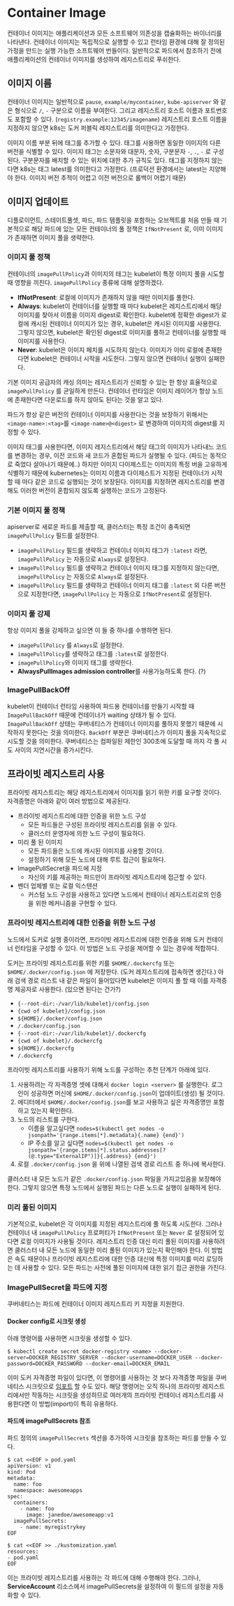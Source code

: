 # Container Image

컨테이너 이미지는 애플리케이션과 모든 소프트웨어 의존성을 캡슐화하는 바이너리를 나타낸다. 컨테이너 이미지는 독립적으로 실행할 수 있고 런타임 환경에 대해 잘 정의된 가정을 만드는 실행 가능한 소프트웨어 번들이다. 일반적으로 파드에서 참조하기 전에 애플리케이션의 컨테이너 이미지를 생성하여 레지스트리로 푸쉬한다.



## 이미지 이름

컨테이너 이미지는 일반적으로 `pause`, `example/mycontainer`, `kube-apiserver` 와 같은 형식으로 `/`, `-` 구분으로 이름을 부여한다. 그리고 레지스트리 호스트 이름과 포트번호도 포함할 수 있다. (`registry.example:12345/imagename`) 레지스트리 호스트 이름을 지정하지 않으면 k8s는 도커 퍼블릭 레지스트리를 의미한다고 가정한다. 

이미지 이름 부분 뒤에 태그를 추가할 수 있다. 태그를 사용하면 동일한 이미지의 다른 버전을 식별할 수 있다. 이미지 태그는 소문자와 대문자, 숫자, 구분문자  `-`, `.`, `-` 로 구성된다. 구분문자를 배치할 수 있는 위치에 대한 추가 규칙도 있다. 태그를 지정하지 않는다면 k8s는 태그 latest를 의미한다고 가정한다. (프로덕션 환경에서는 latest는 지양해야 한다. 이미지 버전 추적이 어렵고 이전 버전으로 롤백이 어렵기 때문)



## 이미지 업데이트

디플로이먼트, 스테이트풀셋, 파드, 파드 템플릿을 포함하는 오브젝트를 처음 만들 때 기본적으로 해당 파드에 있는 모든 컨테이너의 풀 정책은 `IfNotPresent` 로, 이미 이미지가 존재하면 이미지 풀을 생략한다. 



### 이미지 풀 정책

컨테이너의 `imagePullPolicy`과 이미지의 태그는 kubelet이 특정 이미지 풀을 시도할 때 영향을 끼친다. `imagePullPolicy` 종류에 대해 설명하겠다.



* **IfNotPresent**: 로컬에 이미지가 존재하지 않을 때만 이미지를 풀한다.
* **Always**: kubelet이 컨테이너를 실행할 때 마다 kubelet은 레지스트리에서 해당 이미지를 찾아서 이름을 이미지 digest로 확인한다. kubelet에 정확한 digest가 로컬에 캐시된 컨테이너 이미지가 있는 경우, kubelet은 캐시된 이미지를 사용한다. 그렇지 않으면, kubelet은 확인된 digest로 이미지를 풀하고 컨테이너를 실행할 때 이미지를 사용한다.
* **Never**: kubelet은 이미지 페치를 시도하지 않는다. 이미지가 이미 로컬에 존재한다면 kubelet은 컨테이너 시작을 시도한다. 그렇지 않으면 컨테이너 실행이 실패한다.



기본 이미지 공급자의 캐싱 의미는 레지스트리가 신뢰할 수 있는 한 항상 효율적으로 `imagePullPolicy` 를 균일하게 만든다. 컨테이너 런타임은 이미지 레이어가 항상 노드에 존재한다면 다운로드를 하지 않아도 된다는 것을 알고 있다.

파드가 항상 같은 버전의 컨테이너 이미지를 사용한다는 것을 보장하기 위해서는 `<image-name>:<tag>`를 `<image-name>@<digest>` 로 변경하여 이미지의 digest를 지정할 수 있다. 

이미지 태그를 사용한다면, 이미지 레지스트리에서 해당 태그의 이미지가 나타내느 코드를 변경하는 경우, 이전 코드와 새 코드가 혼합된 파드가 실행될 수 있다. (파드는 동적으로 죽었다 살아나기 때문에..) 하지만 이미지 다이제스트는 이미지의 특정 버을 고유하게 식별하기 때문에 kubernetes는 이미지 이름과 다이제스트가 지정된 컨테이너가 시작할 때 마다 같은 코드로 실행되는 것이 보장된다. 이미지를 지정하면 레지스트리를 변경해도 이러한 버전이 혼합되지 않도록 실행하는 코드가 고정된다.



### 기본 이미지 풀 정책

apiserver로 새로운 파드를 제출할 때, 클러스터는 특정 조건이 충족되면 `imagePullPolicy` 필드를 설정한다.

* `imagePullPolicy` 필드를 생략하고 컨테이너 이미지 태그가 `:latest` 라면, `imagePullPolicy` 는 자동으로 `Always`로 설정된다.
* `imagePullPolicy` 필드를 생략하고 컨테이너 이미지 태그를 지정하지 않는다면, `imagePullPolicy` 는 자동으로 `Always`로 설정된다.
* `imagePullPolicy` 필드를 생략하고 컨테이너 이미지 태그를 `:latest` 외 다른 버전으로 지정한다면, `imagePullPolicy` 는 자동으로 `IfNotPresent`로 설정된다.



### 이미지 풀 강제

항상 이미지 풀을 강제하고 싶으면 이 들 중 하나를 수행하면 된다.

* `imagePullPolicy` 를 `Always`로 설정한다.
* `imagePullPolicy`를 생략하고 태그를 `:latest`로 설정한다.
* `imagePullPolicy`와 이미지 태그를 생략한다.
* **AlwaysPullImages admission controller**를 사용가능하도록 한다. (?)



### ImagePullBackOff

kubelet이 컨테이너 런타임 사용하여 파드용 컨테이너를 만들기 시작할 때 `ImagePullBackOff` 때문에 컨테이너가 waiting 상태가 될 수 있다. `ImagePullBackOff` 상태는 쿠버네티스가 컨테이너 이미지를 풀하지 못했기 때문에 시작하지 못한다는 것을 의미한다. `BackOff` 부분은 쿠버네티스가 이미지 풀을 지속적으로 시도할 것을 의미한다. 쿠버네티스는 컴파일된 제한인 300초에 도달할 때 까지 각 풀 시도 사이의 지연시간을 증가시킨다.



## 프라이빗 레지스트리 사용

프라이빗 레지스트리는 해당 레지스트리에서 이미지를 읽기 위한 키를 요구할 것이다. 자격증명은 아래와 같이 여러 방법으로 제공된다.

* 프라이빗 레지스트리에 대한 인증을 위한 노드 구성
  * 모든 파드들은 구성된 프라이빗 레지스트리를 읽을 수 있다.
  * 클러스터 운영자에 의한 노드 구성이 필요하다.
* 미리 풀 된 이미지
  * 모든 파드들은 노드에 캐시된 이미지를 사용할 것이다.
  * 설정하기 위해 모든 노드에 대해 루트 접근이 필요하다.
* ImagePullSecret을 파드에 지정
  * 자신의 키를 제공하는 파드만이 프라이빗 레지스트리에 접근할 수 있다.
* 벤더 업체별 또는 로컬 익스텐션
  * 커스텀 노드 구성을 사용하고 있다면 노드에서 컨테이너 레지스트리로의 인증을 위한 메커니즘을 구현할 수 있다.



### 프라이빗 레지스트리에 대한 인증을 위한 노드 구성

노드에서 도커로 실행 중이라면, 프라이빗 레지스트리에 대한 인증을 위해 도커 컨테이너 런타임을 구성할 수 있다. 이 방법은 노드 구성을 제어할 수 있는 경우에 적합하다.

도커는 프라이빗 레지스트리를 위한 키를 `$HOME/.dockercfg` 또는 `$HOME/.docker/config.json` 에 저장한다. (도커 레지스트리에 접속하면 생긴다.) 아래 검색 경로 리스트 내 같은 파일이 들어있다면 kubelet은 이미지 풀 할 때 이를 자격증명 제공자로 사용한다. (있으면 된다는 건가?)

- `{--root-dir:-/var/lib/kubelet}/config.json`
- `{cwd of kubelet}/config.json`
- `${HOME}/.docker/config.json`
- `/.docker/config.json`
- `{--root-dir:-/var/lib/kubelet}/.dockercfg`
- `{cwd of kubelet}/.dockercfg`
- `${HOME}/.dockercfg`
- `/.dockercfg`



프라이빗 레지스트리를 사용하기 위해 노드를 구성하는 추천 단계가 아래에 있다.

1. 사용하려는 각 자격증명 셋에 대해서  `docker login <server>` 를 실행한다. 로그인이 성공하면 머신에 `$HOME/.docker/config.json`이 업데이트(생성) 될 것이다.
2. 에디터에서  `$HOME/.docker/config.json`를 보고 사용하고 싶은 자격증명만 포함하고 있는지 확인한다.
3. 노드의 리스트를 구한다.
   * 이름을 알고싶다면 `nodes=$(kubectl get nodes -o jsonpath='{range.items[*].metadata}{.name} {end}')`
   * IP 주소를 알고 싶다면 `nodes=$(kubectl get nodes -o jsonpath='{range.items[*].status.addresses[?(@.type="ExternalIP")]}{.address} {end}')`
4. 로컬 `.docker/config.json` 을 위에 나열된 검색 경로 리스트 중 하나에 복사한다.



클러스터 내 모든 노드가 같은 `.docker/config.json` 파일을 가지고있음을 보장해야 한다. 그렇지 않으면 특정 노드에서 실행된 파드는 다른 노드로 실행이 실패하게 된다. 



### 미리 풀된 이미지

기본적으로, kubelet은 각 이미지를 지정된 레지스트리에 풀 하도록 시도한다. 그러나 컨테이너 내 `imagePullPolicy` 프로퍼티가 `IfNotPresent` 또는 `Never` 로 설정되어 있다면 로컬 이미지가 사용될 것이다. 레지스트리 인증 대신 미리 풀된 이미지를 사용하려면 클러스터 내 모든 노드에 동일한 미리 풀된 이미지가 있는지 확인해야 한다. 이 방법은 속도 때문이나 프라이빗 레지스트리에 대한 인증 대신에 특정 이미지를 미리 로딩하는 데 사용할 수 있다. 모든 파드는 사전에 풀된 이미지에 대한 읽기 접근 권한을 가진다.



###  ImagePullSecret을 파드에 지정

쿠버네티스는 파드에 컨테이너 이미지 레지스트리 키 지정을 지원한다.



#### Docker config로 시크릿 생성

아래 명령어를 사용하면 시크릿을 생성할 수 있다. 

```shell
$ kubectl create secret docker-registry <name> --docker-server=DOCKER_REGISTRY_SERVER --docker-username=DOCKER_USER --docker-password=DOCKER_PASSWORD --docker-email=DOCKER_EMAIL
```

이미 도커 자격증명 파일이 있다면, 이 명령어를 사용하는 것 보다 자격증명 파일을 쿠버네티스 시크릿으로 [임포트](https://kubernetes.io/docs/tasks/configure-pod-container/pull-image-private-registry/#registry-secret-existing-credentials) 할 수도 있다. 해당 명령어는 오직 하나의 프라이빗 레지스트리에서만 작동하는 시크릿을 생성하므로 여러개의 프라이빗 컨테이너 레지스트리를 사용한다면 이 방법(import)이 특히 유용하다. 



#### 파드에 imagePullSecrets 참조

파드 정의의 `imagePullSecrets` 섹션을 추가하여 시크릿을 참조하는 파드를 만들 수 있다.

```shell
$ cat <<EOF > pod.yaml
apiVersion: v1
kind: Pod
metadata:
  name: foo
  namespace: awesomeapps
spec:
  containers:
    - name: foo
      image: janedoe/awesomeapp:v1
  imagePullSecrets:
    - name: myregistrykey
EOF

$ cat <<EOF >> ./kustomization.yaml
resources:
- pod.yaml
EOF
```

이는 프라이빗 레지스트리를 사용하는 각 파드에 대해 수행해야 한다. 그러나, **ServiceAccount** 리소스에서 imagePullSecrets을 설정하여 이 필드의 설정을 자동화할 수 있다.











